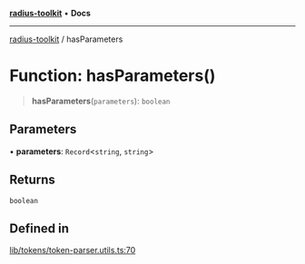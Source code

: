 [**radius-toolkit**](../README.md) • **Docs**

***

[radius-toolkit](../globals.md) / hasParameters

# Function: hasParameters()

> **hasParameters**(`parameters`): `boolean`

## Parameters

• **parameters**: `Record`\<`string`, `string`\>

## Returns

`boolean`

## Defined in

[lib/tokens/token-parser.utils.ts:70](https://github.com/rangle/radius-token-tango/blob/5b6e6f5adbda55f8c41a4c8308d1d8885a9b9a2f/packages/radius-toolkit/src/lib/tokens/token-parser.utils.ts#L70)
